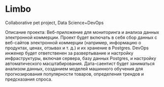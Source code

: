 # Limbo
Collaborative pet project, Data Science+DevOps

Описание проекта:
Веб-приложение для мониторинга и анализа данных электронной коммерции. Проект будет включать в себя сбор данных с веб-сайтов электронной коммерции (например, информацию о продуктах, ценах, отзывах и т. д.) и их хранение в Postgres. DevOps инженер будет ответственен за развертывание и настройку инфраструктуры, включая сервера, базу данных Postgres, и настройку автоматического масштабирования. Дата-саентист будет заниматься анализом данных, созданием моделей машинного обучения для прогнозирования популярности товаров, определения трендов и предсказания спроса.
